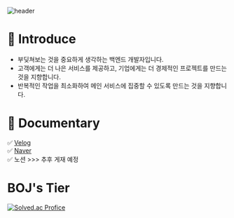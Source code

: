 ![header](https://capsule-render.vercel.app/api?type=slice&color=auto&height=200&section=header&text=IrishNoah&fontAlignY=50&desc=Junior%20Programmer&descAlignY=90&fontSize=90&fontColor=000000)

# 💬 Introduce
- 부딪쳐보는 것을 중요하게 생각하는 백엔드 개발자입니다.
- 고객에게는 더 나은 서비스를 제공하고, 기업에게는 더 경제적인 프로젝트를 만드는 것을 지향합니다.
- 반복적인 작업을 최소화하여 메인 서비스에 집중할 수 있도록 만드는 것을 지향합니다.

# 📒 Documentary
✅ [Velog](https://velog.io/@irish) </br>
✅ [Naver](https://blog.naver.com/park_ckddud) </br>
✅ 노션 >>> 추후 게재 예정

# BOJ's Tier
[![Solved.ac Profice](http://mazassumnida.wtf/api/v2/generate_badge?boj=ckddud)](https://solved.ac/{handle})
